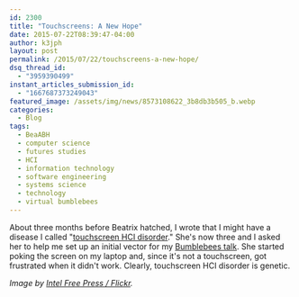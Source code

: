 ```yaml
---
id: 2300
title: "Touchscreens: A New Hope"
date: 2015-07-22T08:39:47-04:00
author: k3jph
layout: post
permalink: /2015/07/22/touchscreens-a-new-hope/
dsq_thread_id:
  - "3959390499"
instant_articles_submission_id:
  - "1667687373249043"
featured_image: /assets/img/news/8573108622_3b8db3b505_b.webp
categories:
  - Blog
tags:
  - BeaABH
  - computer science
  - futures studies
  - HCI
  - information technology
  - software engineering
  - systems science
  - technology
  - virtual bumblebees
---
```

About three months before Beatrix hatched, I wrote that I might have a disease I called "[touchscreen HCI disorder](https://jameshoward.us/2012/01/05/touchscreen-hci-disorder/)."  She's now three and I asked her to help me set up an initial vector for my [Bumblebees talk](https://jameshoward.us/2015/06/21/im-going-to-mathfest/).  She started poking the screen on my laptop and, since it's not a touchscreen, got frustrated when it didn't work.  Clearly, touchscreen HCI disorder is genetic.

_Image by [Intel Free Press / Flickr](https://www.flickr.com/photos/intelfreepress/8573108622)._
